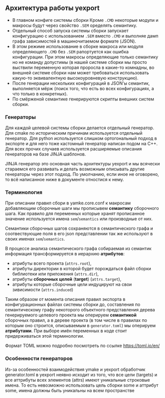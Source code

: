 ## Архитектура работы yexport

 * В главном конфиге системы сборки Кроме `.CMD` некоторые модули и макросы будут через свойство `.SEM` оределять семантику.
 * Отдельный способ запуска системы сборки запускает конфигурацию с использованием `.SEM` вместо `.CMD` и выполняе дамп графа зависимостей в машиночитаемом формате (JSON).
 * В этом режиме использование в сборке макроса или модуля определяющего `.CMD` без `.SEM` рапортуется как ошибка конфигурации. При этом макросы определяющие только семантику но не команду допустимы (в нашей системе сборки мы просто выствили переменную которая проросла в какие-то комнадны, во внешней системе сборки нам может требоваться использовать какую-то эквивалентную высокоуровневую конструкцию).
 * После генерации нескольких конфигураций в JSON'ы семантик, выполняется мёрж (поиск того, что есть во всех конфигурациях, а что только в конкретных).
 * По смёрженой семантике генерируются скрипты внешних систем сборки.

### Генераторы

Для каждой целевой системы сборки делается отдельный генератор. Для cmake по историческим причинам используется отдельный генератор. Для python используется слишком ортогональный подход в экспорте и для него тоже кастомный генератор написан подом на C++. Для всех прочих случаев используется расширяемые описания генераторов на базе JINJA шаблонов.

JINJA генератор это основная часть архитектуры yexport и мы всячески стараемся его развивать и делать возможным описывать другие генераторы через этот подход. По умолчанию, если иное не оговорено, то всё написанное ниже в документе отностися к нему.

### Терминология

При описании правил сбори в yamke.core.conf к макросам добавляющим сборочные шаги мы прописывем **семантику** сборочного шага. Как правило для переменных которые хранят прописанное значение используется имена `sem`/`semantics` или производные от них.

Семантики сборочных шагов сохраняются в семантического графа и соотвествующие поля в его json представлении так же используют в своих именах `sem`/`semantics`.

В процессе анализа семантического графа собираемая из семантик информация трансформируется в иерархию **атрибутов**:
 * атрибуты всего проекта (`attrs.root`),
 * атрибуты директории в которой будет порождаться файл сборки библиотеки или приложения (`attrs.dir`),
 * атрибуты **сборочных целей** (**target**) (`attrs.target`),
 * атрибуты которые сборочные цели индуцируют на свои зивисимости (`attrs.induced`)

Таким образом от момента описания правил экспорта в конфигурационных файлах системы сборки до, составления по семантическому графу некоторого объектного представления дерева генерируемого целевого проекта мы оперируем **семантикой** сборочных правил, а в дереве проекта (в том числе в правилах по которым оно строится, описываемым в `generator.toml`) мы оперируем **атрибутами**. При выборе имён переменных в коде стоит придерживаться этой терминологии.

Формат TOML можно подробно посмотреть по ссылке https://toml.io/en/

### Особенности генераторов

Из-за особенностей взаимодействия ymake и yexport обработчик generator.toml в yexport неявно исходит из того, что все цели (targets) и все аттрибуты всех элементов (attrs) имеют уникальные строковые имена. То есть невозможно использовать цель сборки some и аттрибут some, имена должны быть уникальны на всем пространстве
